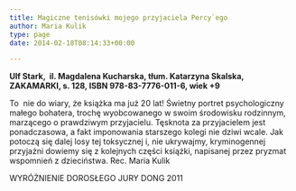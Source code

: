 ```yaml
---
title: Magiczne tenisówki mojego przyjaciela Percy`ego
author: Maria Kulik
type: page
date: 2014-02-18T08:14:33+00:00

---
```

**Ulf Stark,  il. Magdalena Kucharska, tłum. Katarzyna Skalska, ZAKAMARKI, s. 128, ISBN 978-83-7776-011-6, wiek +9**

To  nie do wiary, że książka ma już 20 lat! Świetny portret psychologiczny małego bohatera, trochę wyobcowanego w swoim środowisku rodzinnym, marzącego o prawdziwym przyjacielu. Tęsknota za przyjacielem jest ponadczasowa, a fakt imponowania starszego kolegi nie dziwi wcale. Jak potoczą się dalej losy tej toksycznej i, nie ukrywajmy, kryminogennej przyjaźni dowiemy się z kolejnych części książki, napisanej przez pryzmat wspomnień z dzieciństwa. Rec. Maria Kulik

WYRÓŻNIENIE DOROSŁEGO JURY DONG 2011
